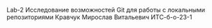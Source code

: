 Lab-2
Исследование возможностей Git для работы с локальными репозиториями
Кравчук Мирослав Витальевич 
ИТС-б-о-23-1
